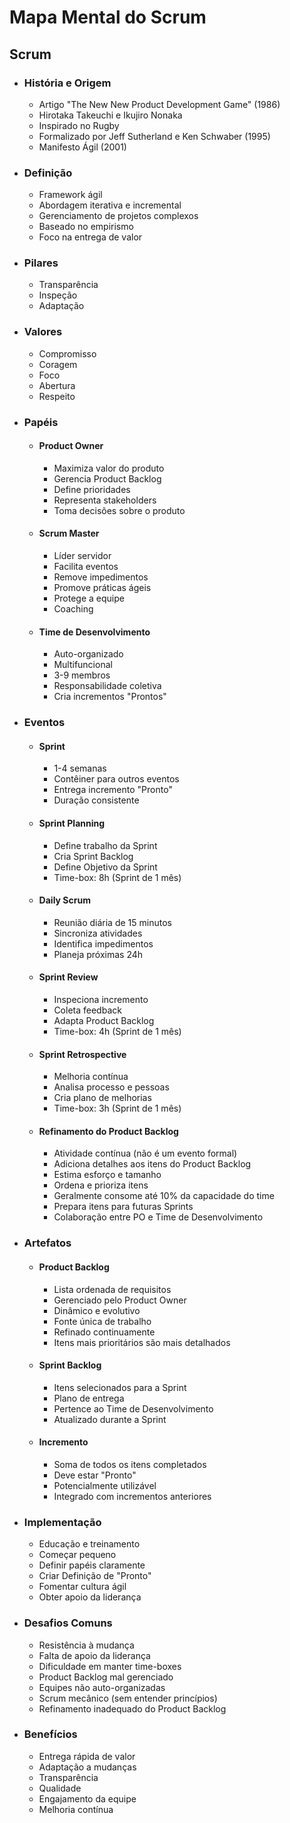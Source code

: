 # Mapa Mental do Scrum

## Scrum
- ### História e Origem
  - Artigo "The New New Product Development Game" (1986)
  - Hirotaka Takeuchi e Ikujiro Nonaka
  - Inspirado no Rugby
  - Formalizado por Jeff Sutherland e Ken Schwaber (1995)
  - Manifesto Ágil (2001)

- ### Definição
  - Framework ágil
  - Abordagem iterativa e incremental
  - Gerenciamento de projetos complexos
  - Baseado no empirismo
  - Foco na entrega de valor

- ### Pilares
  - Transparência
  - Inspeção
  - Adaptação

- ### Valores
  - Compromisso
  - Coragem
  - Foco
  - Abertura
  - Respeito

- ### Papéis
  - #### Product Owner
    - Maximiza valor do produto
    - Gerencia Product Backlog
    - Define prioridades
    - Representa stakeholders
    - Toma decisões sobre o produto
  
  - #### Scrum Master
    - Líder servidor
    - Facilita eventos
    - Remove impedimentos
    - Promove práticas ágeis
    - Protege a equipe
    - Coaching
  
  - #### Time de Desenvolvimento
    - Auto-organizado
    - Multifuncional
    - 3-9 membros
    - Responsabilidade coletiva
    - Cria incrementos "Prontos"

- ### Eventos
  - #### Sprint
    - 1-4 semanas
    - Contêiner para outros eventos
    - Entrega incremento "Pronto"
    - Duração consistente
  
  - #### Sprint Planning
    - Define trabalho da Sprint
    - Cria Sprint Backlog
    - Define Objetivo da Sprint
    - Time-box: 8h (Sprint de 1 mês)
  
  - #### Daily Scrum
    - Reunião diária de 15 minutos
    - Sincroniza atividades
    - Identifica impedimentos
    - Planeja próximas 24h
  
  - #### Sprint Review
    - Inspeciona incremento
    - Coleta feedback
    - Adapta Product Backlog
    - Time-box: 4h (Sprint de 1 mês)
  
  - #### Sprint Retrospective
    - Melhoria contínua
    - Analisa processo e pessoas
    - Cria plano de melhorias
    - Time-box: 3h (Sprint de 1 mês)
    
  - #### Refinamento do Product Backlog
    - Atividade contínua (não é um evento formal)
    - Adiciona detalhes aos itens do Product Backlog
    - Estima esforço e tamanho
    - Ordena e prioriza itens
    - Geralmente consome até 10% da capacidade do time
    - Prepara itens para futuras Sprints
    - Colaboração entre PO e Time de Desenvolvimento

- ### Artefatos
  - #### Product Backlog
    - Lista ordenada de requisitos
    - Gerenciado pelo Product Owner
    - Dinâmico e evolutivo
    - Fonte única de trabalho
    - Refinado continuamente
    - Itens mais prioritários são mais detalhados
  
  - #### Sprint Backlog
    - Itens selecionados para a Sprint
    - Plano de entrega
    - Pertence ao Time de Desenvolvimento
    - Atualizado durante a Sprint
  
  - #### Incremento
    - Soma de todos os itens completados
    - Deve estar "Pronto"
    - Potencialmente utilizável
    - Integrado com incrementos anteriores

- ### Implementação
  - Educação e treinamento
  - Começar pequeno
  - Definir papéis claramente
  - Criar Definição de "Pronto"
  - Fomentar cultura ágil
  - Obter apoio da liderança

- ### Desafios Comuns
  - Resistência à mudança
  - Falta de apoio da liderança
  - Dificuldade em manter time-boxes
  - Product Backlog mal gerenciado
  - Equipes não auto-organizadas
  - Scrum mecânico (sem entender princípios)
  - Refinamento inadequado do Product Backlog

- ### Benefícios
  - Entrega rápida de valor
  - Adaptação a mudanças
  - Transparência
  - Qualidade
  - Engajamento da equipe
  - Melhoria contínua